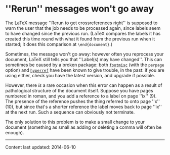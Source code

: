 # ''Rerun'' messages won't go away

The LaTeX message ''Rerun to get crossreferences right'' is
supposed to warn the user that the job needs to be processed again,
since labels seem to have changed since the previous run.  (LaTeX
compares the labels it has created this time round with what it found
from the previous run when it started; it does this comparison at
`\end{document}`.)

Sometimes, the message won't go away: however often you reprocess your
document, LaTeX still tells you that ''Label(s) may have
changed''.  This can sometimes be caused by a broken package: both
[`footmisc`](http://ctan.org/pkg/footmisc) (with the `perpage` option) and [`hyperref`](http://ctan.org/pkg/hyperref)
have been known to give trouble, in the past: if you are using either,
check you have the latest version, and upgrade if possible.

However, there _is_ a rare occasion when this error can happen
as a result of pathological structure of the document itself.  Suppose
you have pages numbered in roman, and you add a reference to a label
on page ''ix'' (9).  The presence of the reference pushes the thing
referred to onto page ''x'' (10), but since that's a shorter reference
the label moves back to page ''ix'' at the next run.  Such a sequence
can obviously not terminate.

The only solution to this problem is to make a small change to your
document (something as small as adding or deleting a comma will often
be enough).


----

Content last updated: 2014-06-10
